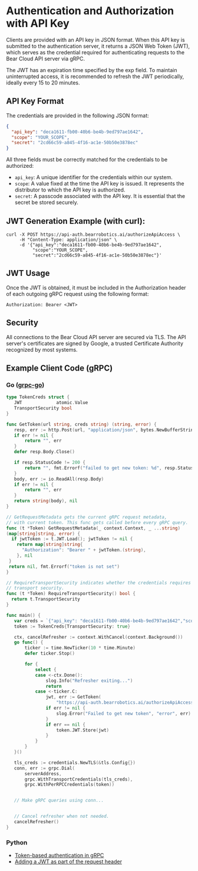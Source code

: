 # Authentication and Authorization with API Key

Clients are provided with an API key in JSON format. When this API key is submitted to the authentication server, it returns a JSON Web Token (JWT), which serves as the credential required for authenticating requests to the Bear Cloud API server via gRPC.

The JWT has an expiration time specified by the exp field. To maintain uninterrupted access, it is recommended to refresh the JWT periodically, ideally every 15 to 20 minutes.

## API Key Format

The credentials are provided in the following JSON format:

```json
{
  "api_key": "deca1611-fb00-40b6-be4b-9ed797ae1642",
  "scope": "YOUR_SCOPE",
  "secret": "2cd66c59-a845-4f16-ac1e-50b50e3878ec"
}
```
All three fields must be correctly matched for the credentials to be authorized:

- `api_key`: A unique identifier for the credentials within our system.
- `scope`: A value fixed at the time the API key is issued. It represents the distributor to which the API key is authorized.
- `secret`: A passcode associated with the API key. It is essential that the secret be stored securely.

## JWT Generation Example (with curl):

```
curl -X POST https://api-auth.bearrobotics.ai/authorizeApiAccess \
     -H "Content-Type: application/json" \
     -d '{"api_key":"deca1611-fb00-40b6-be4b-9ed797ae1642",
          "scope":"YOUR_SCOPE",
          "secret":"2cd66c59-a845-4f16-ac1e-50b50e3878ec"}'
```

## JWT Usage

Once the JWT is obtained, it must be included in the Authorization header of each outgoing gRPC request using the following format:

```
Authorization: Bearer <JWT>
```

## Security

All connections to the Bear Cloud API server are secured via TLS. The API server's certificates are signed by Google, a trusted Certificate Authority recognized by most systems.

## Example Client Code (gRPC)

### Go ([grpc-go](https://github.com/grpc/grpc-go/blob/master/Documentation/grpc-auth-support.md))

```go
type TokenCreds struct {
   JWT             atomic.Value
   TransportSecurity bool
}

func GetToken(url string, creds string) (string, error) {
   resp, err := http.Post(url, "application/json", bytes.NewBufferString(creds))
   if err != nil {
       return "", err
   }
   defer resp.Body.Close()

   if resp.StatusCode != 200 {
       return "", fmt.Errorf("failed to get new token: %d", resp.StatusCode)
   }
   body, err := io.ReadAll(resp.Body)
   if err != nil {
       return "", err
   }
   return string(body), nil
}

// GetRequestMetadata gets the current gRPC request metadata,
// with current token. This func gets called before every gRPC query.
func (t *Token) GetRequestMetadata(_ context.Context, _ ...string)
(map[string]string, error) {
  if jwtToken := t.JWT.Load(); jwtToken != nil {
    return map[string]string{
      "Authorization": "Bearer " + jwtToken.(string),
    }, nil
 }
 return nil, fmt.Errorf("token is not set")
}

// RequireTransportSecurity indicates whether the credentials requires
// transport security.
func (t *Token) RequireTransportSecurity() bool {
  return t.TransportSecurity
}

func main() {
   var creds = `{"api_key": "deca1611-fb00-40b6-be4b-9ed797ae1642","scope": "YOUR_SCOPE","secret": "2cd66c59-a845-4f16-ac1e-50b50e3878ec"}`
   token := TokenCreds{TransportSecurity: true}

   ctx, cancelRefresher := context.WithCancel(context.Background())
   go func() {
       ticker := time.NewTicker(10 * time.Minute)
       defer ticker.Stop()

       for {
           select {
           case <-ctx.Done():
               slog.Info("Refresher exiting...")
               return
           case <-ticker.C:
               jwt, err := GetToken(
                   "https://api-auth.bearrobotics.ai/authorizeApiAccess", creds)
               if err != nil {
                   slog.Error("Failed to get new token", "error", err)
               }
               if err == nil {
                   token.JWT.Store(jwt)
               }
           }
       }
   }()

   tls_creds := credentials.NewTLS(&tls.Config{})
   conn, err := grpc.Dial(
       serverAddress,
       grpc.WithTransportCredentials(tls_creds),
       grpc.WithPerRPCCredentials(token))


   // Make gRPC queries using conn...


   // Cancel refresher when not needed.
   cancelRefresher()
}
```

### Python

- [Token-based authentication in gRPC](https://github.com/grpc/grpc/blob/master/examples/python/auth/README.md#token-based-authentication)
- [Adding a JWT as part of the request header](https://grpc.github.io/grpc/python/grpc.html#grpc.access_token_call_credentials)
